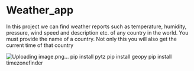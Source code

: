# Weather_app

In this project we can find weather reports such as temperature, humidity, pressure, wind speed and description etc. of any country in the world. You must provide the name of a country. Not only this you will also get the current time of that country




![Uploading image.png…]()
      pip install pytz 
  pip install geopy
  pip install timezonefinder
